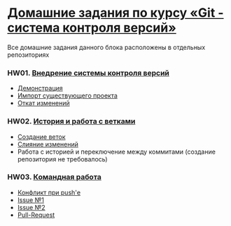 # [Домашние задания по курсу «Git - система контроля версий»](https://github.com/netology-code/git-homeworks)
Все домашние задания данного блока расположены в отдельных репозиториях

### HW01. [Внедрение системы контроля версий](https://github.com/netology-code/git-homeworks/tree/master/introduction)
* [Демонстрация](https://github.com/frepingod/git-hw1.1-demonstration)
* [Импорт существующего проекта](https://github.com/frepingod/git-hw1.2-import)
* [Откат изменений](https://github.com/frepingod/git-hw1.3-rollback)

### HW02. [История и работа с ветками](https://github.com/netology-code/git-homeworks/tree/master/branch)
* [Создание веток](https://github.com/frepingod/git-hw2.1-create-branchs)
* [Слияние изменений](https://github.com/frepingod/git-hw2.2-merge)
* Работа с историей и переключение между коммитами (создание репозитория не требовалось)

### HW03. [Командная работа](https://github.com/netology-code/git-homeworks/tree/master/remote)
* [Конфликт при push'е](https://github.com/frepingod/git-hw3.1-conflict-push)
* [Issue №1](https://github.com/netology-code/git-homeworks-neuro-issues/issues/3626)
* [Issue №2](https://github.com/netology-code/git-homeworks-neuro-issues/issues/3627)
* [Pull-Request](https://github.com/netology-code/git-homeworks-neuro-pr/pull/1875)